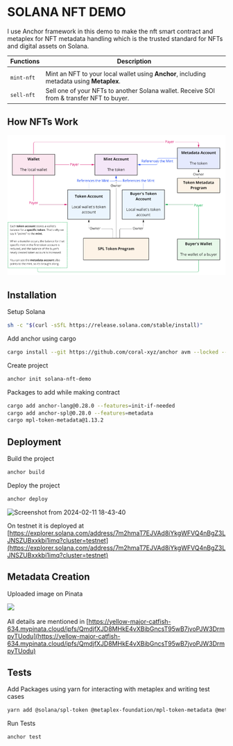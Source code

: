 
# SOLANA NFT DEMO



I use Anchor framework in this demo to make the nft smart contract and metaplex for NFT metadata handling which is the trusted standard for NFTs and digital assets on Solana.

| Functions        | Description                                                |
| ------------------ | ---------------------------------------------------------- |
|| 
| `mint-nft` | Mint an NFT to your local wallet using **Anchor**, including metadata using **Metaplex**. |
| `sell-nft` | Sell one of your NFTs to another Solana wallet. Receive SOl from & transfer NFT to buyer. |

## How NFTs Work
![](NftFlow.png)


## Installation

Setup Solana

```bash
sh -c "$(curl -sSfL https://release.solana.com/stable/install)"
```
Add anchor using cargo
```bash
cargo install --git https://github.com/coral-xyz/anchor avm --locked --force
```
Create project
```bash
anchor init solana-nft-demo
```
Packages to add while making contract

```bash
cargo add anchor-lang@0.28.0 --features=init-if-needed
cargo add anchor-spl@0.28.0 --features=metadata
cargo mpl-token-metadata@1.13.2

```

## Deployment

Build the project
```bash
anchor build
```

 Deploy the project
```bash
anchor deploy
```
![Screenshot from 2024-02-11 18-43-40](https://github.com/akasharora963/solana-nft/assets/45670997/5ba5abb4-5e81-47c0-ac38-3b67897127c8)


On testnet it is deployed at [https://explorer.solana.com/address/7m2hmaT7EJVAd8iYkgWFVQ4nBgZ3LJNSZUBxxkbi1imq?cluster=testnet](https://explorer.solana.com/address/7m2hmaT7EJVAd8iYkgWFVQ4nBgZ3LJNSZUBxxkbi1imq?cluster=testnet)

## Metadata Creation

Uploaded image on Pinata 

![](https://yellow-major-catfish-634.mypinata.cloud/ipfs/QmbGENpJgZt8hbHhy3XofuDsgR2kNVE6i2ey3zZEnSGBaL)

All details are mentioned in 
[https://yellow-major-catfish-634.mypinata.cloud/ipfs/QmdjfXJD8MHkE4vXBibGncsT95wB7jvoPJW3DrmpyTUodu](https://yellow-major-catfish-634.mypinata.cloud/ipfs/QmdjfXJD8MHkE4vXBibGncsT95wB7jvoPJW3DrmpyTUodu)

## Tests
Add  Packages using yarn for interacting with metaplex and writing test cases
```bash
yarn add @solana/spl-token @metaplex-foundation/mpl-token-metadata @metaplex-foundation/umi @metaplex-foundation/umi-bundle-defaults @metaplex-foundation/umi-signer-wallet-adapters
```
Run Tests
```bash
anchor test
```
